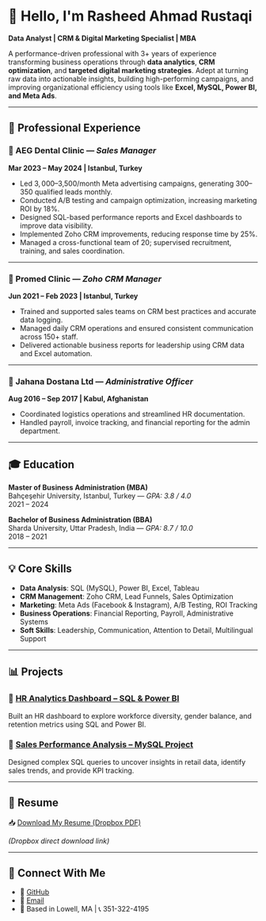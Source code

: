 # 👋 Hello, I'm Rasheed Ahmad Rustaqi

**Data Analyst | CRM & Digital Marketing Specialist | MBA**

A performance-driven professional with 3+ years of experience transforming business operations through **data analytics**, **CRM optimization**, and **targeted digital marketing strategies**. Adept at turning raw data into actionable insights, building high-performing campaigns, and improving organizational efficiency using tools like **Excel, MySQL, Power BI, and Meta Ads**.

---

## 💼 Professional Experience

### 🔹 AEG Dental Clinic — *Sales Manager*  
**Mar 2023 – May 2024 | Istanbul, Turkey**  
- Led $3,000–$3,500/month Meta advertising campaigns, generating 300–350 qualified leads monthly.  
- Conducted A/B testing and campaign optimization, increasing marketing ROI by 18%.  
- Designed SQL-based performance reports and Excel dashboards to improve data visibility.  
- Implemented Zoho CRM improvements, reducing response time by 25%.  
- Managed a cross-functional team of 20; supervised recruitment, training, and sales coordination.

---

### 🔹 Promed Clinic — *Zoho CRM Manager*  
**Jun 2021 – Feb 2023 | Istanbul, Turkey**  
- Trained and supported sales teams on CRM best practices and accurate data logging.  
- Managed daily CRM operations and ensured consistent communication across 150+ staff.  
- Delivered actionable business reports for leadership using CRM data and Excel automation.

---

### 🔹 Jahana Dostana Ltd — *Administrative Officer*  
**Aug 2016 – Sep 2017 | Kabul, Afghanistan**  
- Coordinated logistics operations and streamlined HR documentation.  
- Handled payroll, invoice tracking, and financial reporting for the admin department.  

---

## 🎓 Education

**Master of Business Administration (MBA)**  
Bahçeşehir University, Istanbul, Turkey — *GPA: 3.8 / 4.0*  
2021 – 2024  

**Bachelor of Business Administration (BBA)**  
Sharda University, Uttar Pradesh, India — *GPA: 8.7 / 10.0*  
2018 – 2021

---

## 💡 Core Skills

- **Data Analysis**: SQL (MySQL), Power BI, Excel, Tableau  
- **CRM Management**: Zoho CRM, Lead Funnels, Sales Optimization  
- **Marketing**: Meta Ads (Facebook & Instagram), A/B Testing, ROI Tracking  
- **Business Operations**: Financial Reporting, Payroll, Administrative Systems  
- **Soft Skills**: Leadership, Communication, Attention to Detail, Multilingual Support

---

## 📊 Projects

### 📁 [HR Analytics Dashboard – SQL & Power BI](https://github.com/RasheedRustaqi/HR-Analytics-Dashboard-SQL-Power-BI)  
Built an HR dashboard to explore workforce diversity, gender balance, and retention metrics using SQL and Power BI.

### 📁 [Sales Performance Analysis – MySQL Project](https://github.com/RasheedRustaqi/MySQL_-Project-)  
Designed complex SQL queries to uncover insights in retail data, identify sales trends, and provide KPI tracking.

---

## 📄 Resume

📥 [Download My Resume (Dropbox PDF)](https://www.dropbox.com/scl/fi/3xbfhkmevk3pjbd386y27/Rasheed-A.-Rustaqi.pdf?rlkey=hmxaiximmhht8azgj2ca4eqhu&st=n331ymwi&dl=1)

*(Dropbox direct download link)*

---

## 🔗 Connect With Me

- 💼 [GitHub](https://github.com/RasheedRustaqi)  
- 📧 [Email](mailto:Rashrustaq@gmail.com)  
- 📍 Based in Lowell, MA | 📞 351-322-4195 
